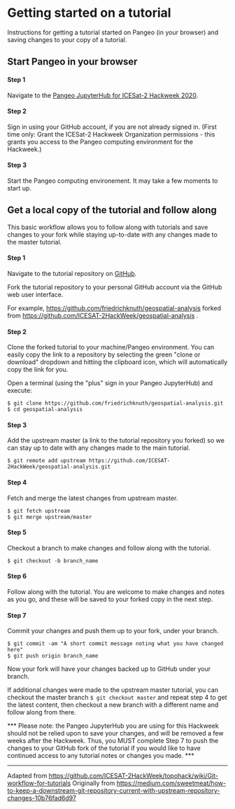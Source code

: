 # Getting started on a tutorial

Instructions for getting a tutorial started on Pangeo (in your browser) and saving changes to your copy of a tutorial.

## Start Pangeo in your browser

#### Step 1
Navigate to the [Pangeo JupyterHub for ICESat-2 Hackweek 2020](http://icesat-2.hackweek.io/).

#### Step 2
Sign in using your GitHub account, if you are not already signed in. (First time only: Grant the ICESat-2 Hackweek Organization permissions - this grants you access to the Pangeo computing environment for the Hackweek.)

#### Step 3
Start the Pangeo computing environement. It may take a few moments to start up.


## Get a local copy of the tutorial and follow along
This basic workflow allows you to follow along with tutorials and save changes to your fork while staying up-to-date with any changes made to the master tutorial.

#### Step 1
Navigate to the tutorial repository on [GitHub](https://github.com/ICESAT-2HackWeek).

Fork the tutorial repository to your personal GitHub account via the GitHub web user interface.

For example, https://github.com/friedrichknuth/geospatial-analysis 
forked from https://github.com/ICESAT-2HackWeek/geospatial-analysis .

#### Step 2
Clone the forked tutorial to your machine/Pangeo environment. You can easily copy the link to a repository by selecting the green "clone or download" dropdown and hitting the clipboard icon, which will automatically copy the link for you.

Open a terminal (using the "plus" sign in your Pangeo JupyterHub) and execute:
```
$ git clone https://github.com/friedrichknuth/geospatial-analysis.git
$ cd geospatial-analysis  
```

#### Step 3
Add the upstream master (a link to the tutorial repository you forked) so we can stay up to date with any changes made to the main tutorial.

```
$ git remote add upstream https://github.com/ICESAT-2HackWeek/geospatial-analysis.git
```

#### Step 4
Fetch and merge the latest changes from upstream master.

```
$ git fetch upstream
$ git merge upstream/master
```

#### Step 5
Checkout a branch to make changes and follow along with the tutorial.

```
$ git checkout -b branch_name  
```

#### Step 6
Follow along with the tutorial. You are welcome to make changes and notes as you go, and these will be saved to your forked copy in the next step.

#### Step 7
Commit your changes and push them up to your fork, under your branch.

```
$ git commit -am "A short commit message noting what you have changed here"  
$ git push origin branch_name  
```

Now your fork will have your changes backed up to GitHub under your branch.

If additional changes were made to the upstream master tutorial, you can checkout the master branch `$ git checkout master` and repeat step 4 to get the latest content, then checkout a new branch with a different name and follow along from there.

*** Please note: the Pangeo JupyterHub you are using for this Hackweek should not be relied upon to save your changes, and will be removed a few weeks after the Hackweek. Thus, you MUST complete Step 7 to push the changes to your GitHub fork of the tutorial if you would like to have continued access to any tutorial notes or changes you made. ***


----
Adapted from https://github.com/ICESAT-2HackWeek/topohack/wiki/Git-workflow-for-tutorials
Originally from https://medium.com/sweetmeat/how-to-keep-a-downstream-git-repository-current-with-upstream-repository-changes-10b76fad6d97
